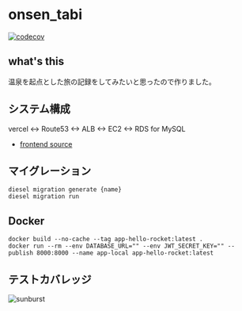 # onsen_tabi
[![codecov](https://codecov.io/gh/konabe/onsen_tabi/graph/badge.svg?token=WRRRJTB2BE)](https://codecov.io/gh/konabe/onsen_tabi)

## what's this

温泉を起点とした旅の記録をしてみたいと思ったので作りました。

## システム構成

vercel <-> Route53 <-> ALB <-> EC2 <-> RDS for MySQL

- [frontend source](https://github.com/konabe/onsen-tabi-web)

## マイグレーション

```
diesel migration generate {name}
diesel migration run
```

## Docker

```
docker build --no-cache --tag app-hello-rocket:latest .
docker run --rm --env DATABASE_URL="" --env JWT_SECRET_KEY="" --publish 8000:8000 --name app-local app-hello-rocket:latest

```

## テストカバレッジ

![sunburst](https://codecov.io/gh/konabe/onsen_tabi/graphs/sunburst.svg?token=WRRRJTB2BE)